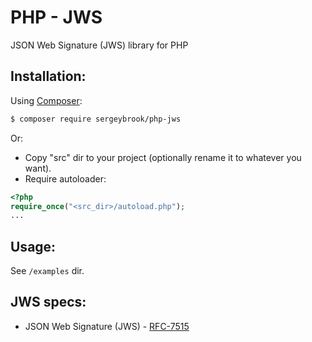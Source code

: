 # PHP - JWS

JSON Web Signature (JWS) library for PHP

## Installation:

Using [Composer](https://getcomposer.org/):

```bash
$ composer require sergeybrook/php-jws
```

Or:

- Copy "src" dir to your project (optionally rename it to whatever you want).
- Require autoloader:

```php
<?php
require_once("<src_dir>/autoload.php");
...
```

## Usage:

See `/examples` dir.

## JWS specs:

- JSON Web Signature (JWS) - [RFC-7515](https://tools.ietf.org/html/rfc7515)
